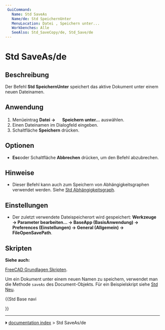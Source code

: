 ```yaml
---
 GuiCommand:
   Name: Std SaveAs
   Name/de: Std SpeichernUnter
   MenuLocation: Datei , Speichern unter...
   Workbenches: Alle
   SeeAlso: Std_SaveCopy/de, Std_Save/de
---
```


# Std SaveAs/de

## Beschreibung

Der Befehl **Std SpeichernUnter** speichert das aktive Dokument unter einem neuen Dateinamen.

## Anwendung

1.  Menüeintrag **Datei → <img src="images/Std_SaveAs.svg" width=16px> Speichern unter...** auswählen.
2.  Einen Dateinamen im Dialogfeld eingeben.
3.  Schaltfläche **Speichern** drücken.

## Optionen

-    **Esc**oder Schaltfläche **Abbrechen** drücken, um den Befehl abzubrechen.

## Hinweise

-   Dieser Befehl kann auch zum Speichern von Abhängigkeitsgraphen verwendet werden. Siehe [Std Abhängigkeitsgraph](Std_DependencyGraph/de.md).

## Einstellungen

-   Der zuletzt verwendete Dateispeicherort wird gespeichert: **Werkzeuge → Parameter bearbeiten... → BaseApp (BasisAnwendung) → Preferences (Einstellungen) → General (Allgemein) → FileOpenSavePath**.

## Skripten


**Siehe auch:**

[FreeCAD Grundlagen Skripten](FreeCAD_Scripting_Basics/de.md).

Um ein Dokument unter einem neuen Namen zu speichern, verwendet man die Methode `saveAs` des Document-Objekts. Für ein Beispielskript siehe [Std Neu](Std_New/de.md).





{{Std Base navi

}}



---
⏵ [documentation index](../README.md) > Std SaveAs/de
